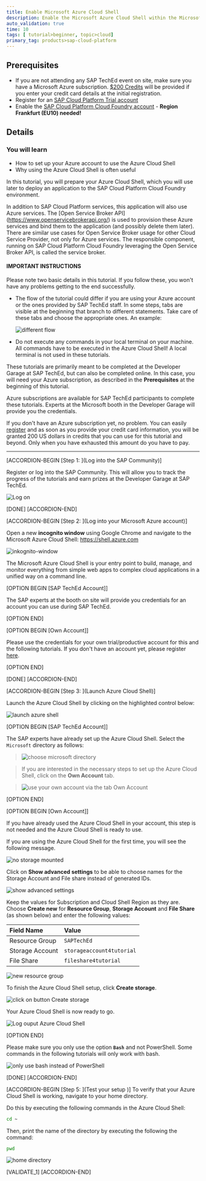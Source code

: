 ```yaml
---
title: Enable Microsoft Azure Cloud Shell
description: Enable the Microsoft Azure Cloud Shell within the Microsoft Azure Portal.
auto_validation: true
time: 10
tags: [ tutorial>beginner, topic>cloud]
primary_tag: products>sap-cloud-platform
---
```


## Prerequisites
 - If you are not attending any SAP TechEd event on site, make sure you have a Microsoft Azure subscription. [$200 Credits](https://azure.microsoft.com/en-us/offers/ms-azr-0044p/) will be provided if you enter your credit card details at the initial registration.
  - Register for an [SAP Cloud Platform Trial account](hcp-create-trial-account)
  - Enable the [SAP Cloud Platform Cloud Foundry account](https://developers.sap.com/tutorials/cp-cf-create-account.html) - **Region Frankfurt (EU10) needed!**

## Details
### You will learn
  - How to set up your Azure account to use the Azure Cloud Shell
  - Why using the Azure Cloud Shell is often useful

In this tutorial, you will prepare your Azure Cloud Shell, which you will use later to deploy an application to the SAP Cloud Platform Cloud Foundry environment.

In addition to SAP Cloud Platform services, this application will also use Azure services. The [Open Service Broker API] (https://www.openservicebrokerapi.org/) is used to provision these Azure services and bind them to the application (and possibly delete them later). There are similar use cases for Open Service Broker usage for other Cloud Service Provider, not only for Azure services. The responsible component, running on SAP Cloud Platform Cloud Foundry leveraging the Open Service Broker API, is called the service broker.

#### IMPORTANT INSTRUCTIONS

Please note two basic details in this tutorial. If you follow these, you won't have any problems getting to the end successfully.

  - The flow of the tutorial could differ if you are using your Azure account or the ones provided by SAP TechEd staff. In some steps, tabs are visible at the beginning that branch to different statements. Take care of these tabs and choose the appropriate ones. An example:

    ![different flow](tab-usage-teched-online.png)

  - Do not execute any commands in your local terminal on your machine. All commands have to be executed in the Azure Cloud Shell! A local terminal is not used in these tutorials.

These tutorials are primarily meant to be completed at the Developer Garage at SAP TechEd, but can also be completed online. In this case, you will need your Azure subscription, as described in the **Prerequisites** at the beginning of this tutorial.

Azure subscriptions are available for SAP TechEd participants to complete these tutorials. Experts at the Microsoft booth in the Developer Garage will provide you the credentials.

If you don't have an Azure subscription yet, no problem. You can easily [register](https://azure.microsoft.com/en-us/offers/ms-azr-0044p/) and as soon as you provide your credit card information, you will be granted 200 US dollars in credits that you can use for this tutorial and beyond. Only when you have exhausted this amount do you have to pay.

---

[ACCORDION-BEGIN [Step 1: ](Log into the SAP Community)]

Register or log into the SAP Community. This will allow you to track the progress of the tutorials and earn prizes at the Developer Garage at SAP TechEd.

![Log on](zoomlogin.gif)

[DONE]
[ACCORDION-END]


[ACCORDION-BEGIN [Step 2: ](Log into your Microsoft Azure account)]

Open a new **incognito window** using Google Chrome and navigate to the Microsoft Azure Cloud Shell: <https://shell.azure.com>

![inkognito-window](inkognito-window.png)

The Microsoft Azure Cloud Shell is your entry point to build, manage, and monitor everything from simple web apps to complex cloud applications in a unified way on a command line.

[OPTION BEGIN [SAP TechEd Account]]

The SAP experts at the booth on site will provide you credentials for an account you can use during SAP TechEd.

[OPTION END]

[OPTION BEGIN [Own Account]]

Please use the credentials for your own trial/productive account for this and the following tutorials. If you don't have an account yet, please register [here](https://azure.microsoft.com/en-us/offers/ms-azr-0044p/).

[OPTION END]


[DONE]
[ACCORDION-END]

[ACCORDION-BEGIN [Step 3: ](Launch Azure Cloud Shell)]

Launch the Azure Cloud Shell by clicking on the highlighted control below:

![launch azure shell](launch-azure-shell.jpg)

[OPTION BEGIN [SAP TechEd Account]]

The SAP experts have already set up the Azure Cloud Shell. Select the `Microsoft` directory as follows:

> ![choose microsoft directory](choose-directory.png)

>If you are interested in the necessary steps to set up the Azure Cloud Shell, click on the **Own Account** tab.

> ![use your own account via the tab Own Account](own-account-usage.png)

[OPTION END]

[OPTION BEGIN [Own Account]]

If you have already used the Azure Cloud Shell in your account, this step is not needed and the Azure Cloud Shell is ready to use.

If you are using the Azure Cloud Shell for the first time, you will see the following message.

![no storage mounted](no-storage-mounted.png)

Click on **Show advanced settings** to be able to choose names for the Storage Account and File share instead of generated IDs.

![show advanced settings](advanced-settings.png)

Keep the values for Subscription and Cloud Shell Region as they are. Choose **Create new** for **Resource Group**, **Storage Account** and **File Share** (as shown below) and enter the following values:

|  Field Name       | Value
|  :-------------   | :-------------
|  Resource Group   | `SAPTechEd`
|  Storage Account  | `storageaccount4tutorial`
|  File Share       | `fileshare4tutorial`

![new resource group](new-resource-group.png)

To finish the Azure Cloud Shell setup, click **Create storage**.

![click on button Create storage](create-storage.png)

Your Azure Cloud Shell is now ready to go.

![Log ouput Azure Cloud Shell](welcome-azure-cloud-shell.png)

[OPTION END]

Please make sure you only use the option **`Bash`** and not PowerShell. Some commands in the following tutorials will only work with bash.

![only use bash instead of PowerShell](use-bash-hint.png)

[DONE]
[ACCORDION-END]

[ACCORDION-BEGIN [Step 5: ](Test your setup )]
To verify that your Azure Cloud Shell is working, navigate to your home directory.

Do this by executing the following commands in the Azure Cloud Shell:

```Bash
cd ~
```

Then, print the name of the directory by executing the following the command:

```bash
pwd
```

![home directory ](home-directory.png)

[VALIDATE_1]
[ACCORDION-END]
